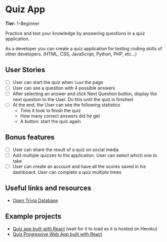# Quiz App

**Tier:** 1-Beginner

Practice and test your knowledge by answering questions in a quiz application.

As a developer you can create a quiz application for testing coding skills of other developers. (HTML, CSS, JavaScript, Python, PHP, etc...)

## User Stories

-   [ ] User can start the quiz when `load` the page
-   [ ] User can see a question with 4 possible answers
-   [ ] After selecting an answer and click Next Question button, display the next question to the User. Do this until the quiz is finished
-   [ ] At the end, the User can see the following statistics
    -   Time it took to finish the quiz
    -   How many correct answers did he get
    -   A button: start the quiz again

## Bonus features

-   [ ] User can share the result of a quiz on social media
-   [ ] Add multiple quizzes to the application. User can select which one to take
-   [ ] User can create an account and have all the scores saved in his dashboard. User can complete a quiz multiple times

## Useful links and resources

-   [Open Trivia Database](https://opentdb.com/api_config.php)

## Example projects

-   [Quiz app built with React](http://tranquil-beyond-43849.herokuapp.com/) (wait for it to load as it is hosted on Heroku)
-   [Quiz Progressive Web App built with React](https://github.com/SafdarJamal/quiz-app)